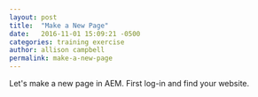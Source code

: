 ```yaml
---
layout: post
title:  "Make a New Page"
date:   2016-11-01 15:09:21 -0500
categories: training exercise
author: allison campbell
permalink: make-a-new-page
---
```

Let's make a new page in AEM.
First log-in and find your website.
